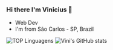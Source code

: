 ### Hi there I'm Vinicius  👋

* Web Dev
* I'm from São Carlos - SP, Brazil

![TOP Linguagens](https://github-readme-stats.vercel.app/api/top-langs/?username=viniciussm07&layout=compact&theme=radical) ![Vini's GitHub stats](https://github-readme-stats.vercel.app/api?username=viniciussm07&show_icons=true&theme=radical)
